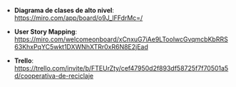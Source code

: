 
* **Diagrama de clases de alto nivel**: https://miro.com/app/board/o9J_lFFdrMc=/

* **User Story Mapping**: https://miro.com/welcomeonboard/xCnxuG7iAe9LToolwcGvqmcbKbRRS63KhxPqYC5wkt1DXWNhXTRr0xR6N8E2jEad

* **Trello**: https://trello.com/invite/b/FTEUrZty/cef47950d2f893df58725f7f70501a5d/cooperativa-de-reciclaje